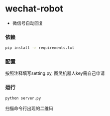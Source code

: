 # wechat-robot

- 微信号自动回复

### 依赖

```bash
pip install -r requirements.txt
```

### 配置

按照注释填写setting.py, 图灵机器人key需自己申请

### 运行

```python
python server.py
```

扫描命令行出现的二维码
